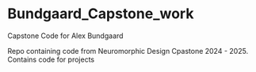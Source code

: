 # Bundgaard_Capstone_work
Capstone Code for Alex Bundgaard

Repo containing code from Neuromorphic Design Cpastone 2024 - 2025.
Contains code for projects
